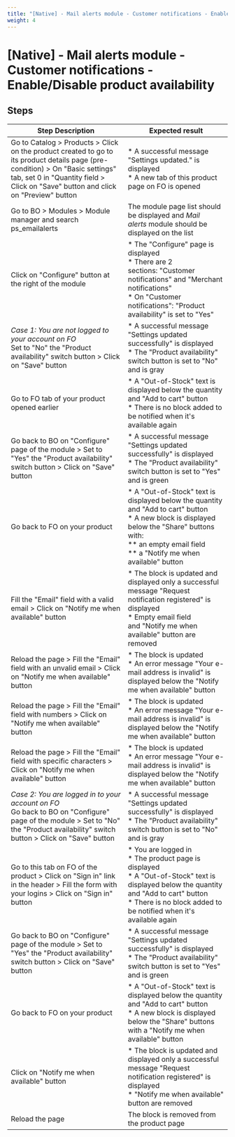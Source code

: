 ```yaml
---
title: "[Native] - Mail alerts module - Customer notifications - Enable/Disable product availability"
weight: 4
---
```


# [Native] - Mail alerts module - Customer notifications - Enable/Disable product availability
## Steps
| Step Description | Expected result |
| ----- | ----- |
| Go to Catalog > Products > Click on the product created to go to its product details page (pre-condition) > On "Basic settings" tab, set 0 in "Quantity field > Click on "Save" button and click on "Preview" button | * A successful message "Settings updated." is displayed<br> * A new tab of this product page on FO is opened |
| Go to BO > Modules > Module manager and search ps_emailalerts | The module page list should be displayed and *Mail alerts* module should be displayed on the list |
| Click on "Configure" button at the right of the module | * The "Configure" page is displayed<br> * There are 2 sections: "Customer notifications" and "Merchant notifications"<br> * On "Customer notifications": "Product availability" is set to "Yes" |
| *Case 1: You are not logged to your account on FO*<br>Set to "No" the "Product availability" switch button > Click on "Save" button | * A successful message "Settings updated successfully" is displayed<br> * The "Product availability" switch button is set to "No" and is gray |
| Go to FO tab of your product opened earlier | * A "Out-of-Stock" text is displayed below the quantity and "Add to cart" button<br> * There is no block added to be notified when it's available again |
| Go back to BO on "Configure" page of the module > Set to "Yes" the "Product availability" switch button > Click on "Save" button | * A successful message "Settings updated successfully" is displayed<br> * The "Product availability" switch button is set to "Yes" and is green |
| Go back to FO on your product | * A "Out-of-Stock" text is displayed below the quantity and "Add to cart" button<br> * A new block is displayed below the "Share" buttons with:<br> ** an empty email field<br> ** a "Notify me when available" button |
| Fill the "Email" field with a valid email > Click on "Notify me when available" button | * The block is updated and displayed only a successful message "Request notification registered" is displayed<br> * Empty email field and "Notify me when available" button are removed |
| Reload the page > Fill the "Email" field with an unvalid email > Click on "Notify me when available" button | * The block is updated<br> * An error message "Your e-mail address is invalid" is displayed below the "Notify me when available" button |
| Reload the page > Fill the "Email" field with numbers > Click on "Notify me when available" button | * The block is updated<br> * An error message "Your e-mail address is invalid" is displayed below the "Notify me when available" button |
| Reload the page > Fill the "Email" field with specific characters > Click on "Notify me when available" button | * The block is updated<br> * An error message "Your e-mail address is invalid" is displayed below the "Notify me when available" button |
| *Case 2: You are logged in to your account on FO*<br> Go back to BO on "Configure" page of the module > Set to "No" the "Product availability" switch button > Click on "Save" button | * A successful message "Settings updated successfully" is displayed<br> * The "Product availability" switch button is set to "No" and is gray |
| Go to this tab on FO of the product > Click on "Sign in" link in the header > Fill the form with your logins > Click on "Sign in" button | * You are logged in<br> * The product page is displayed<br> * A "Out-of-Stock" text is displayed below the quantity and "Add to cart" button<br> * There is no block added to be notified when it's available again |
| Go back to BO on "Configure" page of the module > Set to "Yes" the "Product availability" switch button > Click on "Save" button | * A successful message "Settings updated successfully" is displayed<br> * The "Product availability" switch button is set to "Yes" and is green |
| Go back to FO on your product | * A "Out-of-Stock" text is displayed below the quantity and "Add to cart" button<br> * A new block is displayed below the "Share" buttons with a "Notify me when available" button |
| Click on "Notify me when available" button | * The block is updated and displayed only a successful message "Request notification registered" is displayed<br> * "Notify me when available" button are removed |
| Reload the page | The block is removed from the product page |
